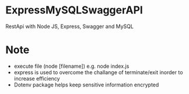 # ExpressMySQLSwaggerAPI
RestApi with Node JS, Express, Swagger and MySQL

# Note
- execute file (node [filename]) e.g. node index.js
- express is used to overcome the challange of terminate/exit inorder to increase efficiency
- Dotenv package helps keep sensitive information encrypted